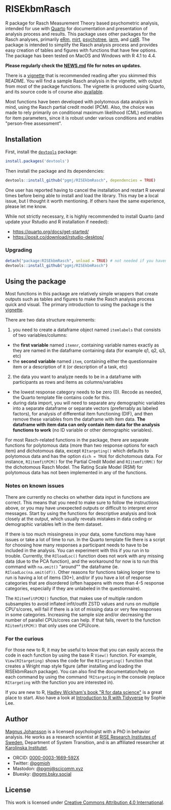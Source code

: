# RISEkbmRasch
R package for Rasch Measurement Theory based psychometric analysis, intended for use with [Quarto](https://quarto.org) for documentation and presentation of analysis process and results. This package uses other packages for the Rasch analyses, primarily [eRm](https://cran.r-project.org/web/packages/eRm/), [mirt](https://cran.r-project.org/web/packages/mirt/), [psychotree](https://cran.r-project.org/web/packages/psychotree/), [iarm](https://cran.r-project.org/web/packages/iarm/), and [catR](https://cran.r-project.org/web/packages/catR/index.html). The package is intended to simplify the Rasch analysis process and provides easy creation of tables and figures with functions that have few options. The package has been tested on MacOS and Windows with R 4.1 to 4.4.

**Please regularly check the [NEWS.md](https://github.com/pgmj/RISEkbmRasch/blob/main/NEWS.md) file for notes on updates.**

There is a [vignette](https://pgmj.github.io/raschrvignette/RaschRvign.html) that is recommended reading after you skimmed this README. You will find a sample Rasch analysis in the vignette, with output from most of the package functions. The vignette is produced using Quarto, and its source code is of course also [available](https://github.com/pgmj/pgmj.github.io/blob/main/raschrvignette/RaschRvign.qmd).

Most functions have been developed with polytomous data analysis in mind, using the Rasch partial credit model (PCM). Also, the choice was made to rely primarily on conditional maximum likelihood (CML) estimation for item parameters, since it is robust under various conditions and enables "person-free assessment".

## Installation

First, install the [`devtools`](https://devtools.r-lib.org/) package:
```r
install.packages('devtools')
```

Then install the package and its dependencies: 
```r
devtools::install_github("pgmj/RISEkbmRasch", dependencies = TRUE)
```
One user has reported having to cancel the installation and restart R several times before being able to install and load the library. This may be a local issue, but I thought it worth mentioning. If others have the same experience, please let me know.

While not strictly necessary, it is highly recommended to install Quarto (and update your Rstudio and R installation if needed):
- https://quarto.org/docs/get-started/
- https://posit.co/download/rstudio-desktop/

### Upgrading
```r
detach("package:RISEkbmRasch", unload = TRUE) # not needed if you haven't loaded the package in your current session
devtools::install_github("pgmj/RISEkbmRasch")
```

## Using the package

Most functions in this package are relatively simple wrappers that create outputs such as tables and figures to make the Rasch analysis process quick and visual. The primary introduction to using the package is the [vignette](https://pgmj.github.io/raschrvignette/RaschRvign.html).

There are two data structure requirements:

1. you need to create a dataframe object named `itemlabels` that consists of two variables/columns:
  - the **first variable** named `itemnr`, containing variable names exactly as they are named in the dataframe containing data (for example q1, q2, q3, etc)
  - the **second variable** named `item`, containing either the questionnaire item or a description of it (or description of a task, etc)
2. the data you want to analyze needs to be in a dataframe with participants as rows and items as columns/variables
  - the lowest response category needs to be zero (0). Recode as needed, the Quarto template file contains code for this.
  - during data import, you will need to separate any demographic variables into a separate dataframe or separate vectors (preferrably as labeled factors), for analysis of differential item functioning (DIF), and then remove these variables from the dataframe with item data. **The dataframe with item data can only contain item data for the analysis functions to work** (no ID variable or other demographic variables).

For most Rasch-related functions in the package, there are separate functions for polytomous data (more than two response options for each item) and dichotomous data, except `RItargeting()` which defaults to polytomous data and has the option `dich = TRUE` for dichotomous data. For instance, `RIitemfitPCM()` for the Partial Credit Model and `RIitemfitRM()` for the dichotomous Rasch Model. The Rating Scale Model (RSM) for polytomous data has not been implemented in any of the functions.

### Notes on known issues

There are currently no checks on whether data input in functions are correct. This means that you need to make sure to follow the instructions above, or you may have unexpected outputs or difficult to interpret error messages. Start by using the functions for descriptive analysis and look closely at the output, which usually reveals mistakes in data coding or demographic variables left in the item dataset.

If there is too much missingness in your data, some functions may have issues or take a lot of time to run. In the Quarto template file there is a script for choosing how many responses a participant needs to have to be included in the analysis. You can experiment with this if you run in to trouble. Currently, the `RIloadLoc()` function does not work with any missing data (due to the PCA function), and the workaround for now is to run this command with `na.omit()` "around"" the dataframe (ie. `RIloadLoc(na.omit(df))`. Other reasons for functions taking longer time to run is having a lot of items (30+), and/or if you have a lot of response categories that are disordered (often happens with more than 4-5 response categories, especially if they are unlabeled in the questionnaire).

The `RIitemfitPCM2()` function, that makes use of multiple random subsamples to avoid inflated infit/outfit ZSTD values and runs on multiple CPU's/cores, will fail if there is a lot of missing data or very few responses in some categories. Increasing the sample size and/or decreasing the number of parallel CPUs/cores can help. If that fails, revert to the function `RIitemfitPCM()` that only uses one CPU/core.

### For the curious

For those new to R, it may be useful to know that you can easily access the code in each function by using the base R `View()` function. For example, `View(RItargeting)` shows the code for the `RItargeting()` function that creates a Wright map style figure (after installing and loading the RISEkbmRasch package). You can also find the documentation/help on each command by using the command `?RItargeting` in the console (replace `RItargeting` with the function you are interested in).

If you are new to R, [Hadley Wickham's book "R for data science"](https://r4ds.hadley.nz/) is a great place to start. Also have a look at [Introduction to R with Tidyverse](https://introduction-r-tidyverse.netlify.app/) by Sophie Lee.

## Author

[Magnus Johansson](https://www.ri.se/en/person/magnus-p-johansson) is a licensed psychologist with a PhD in behavior analysis. He works as a research scientist at [RISE Research Institutes of Sweden](https://ri.se/en), Department of System Transition, and is an affiliated researcher at [Karolinska Institutet](https://medarbetare.ki.se/orgid/52082137).

- ORCID: [0000-0003-1669-592X](https://orcid.org/0000-0003-1669-592X)
- Twitter: [@pgmjoh](https://twitter.com/pgmjoh)
- Mastodon: [@pgmj@scicomm.xyz](https://scicomm.xyz/@pgmj)
- Bluesky: [@pgmj.bsky.social](https://bsky.app/profile/pgmj.bsky.social)

## License

This work is licensed under [Creative Commons Attribution 4.0 International](https://creativecommons.org/licenses/by/4.0/).
